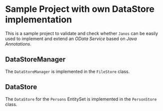 # Sample Project with own DataStore implementation
This is a sample project to validate and check whether `Janos` can be easily used to implement and extend an *OData Service* based on 
*Java Annotations*.

## DataStoreManager
The `DataStoreManager` is implemented in the `FileStore` class.

## DataStore
The `DataStore` for the `Persons` EntitySet is implemented in the `PersonStore` class.


